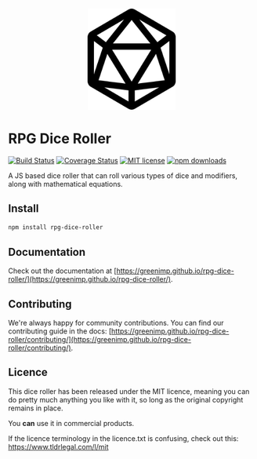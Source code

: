 <p align="center">
    <img src="./docs/.vuepress/public/hero.svg" alt="RPG Dice Roller" style="max-width: 100%;" width="180"/>
</p>

# RPG Dice Roller

[![Build Status](https://travis-ci.org/GreenImp/rpg-dice-roller.svg?branch=master)](https://travis-ci.org/GreenImp/rpg-dice-roller)
[![Coverage Status](https://coveralls.io/repos/github/GreenImp/rpg-dice-roller/badge.svg)](https://coveralls.io/github/GreenImp/rpg-dice-roller)
[![MIT license](https://img.shields.io/badge/License-MIT-blue.svg)](licence.txt)
[![npm downloads](https://img.shields.io/npm/dm/rpg-dice-roller)](https://www.npmjs.com/package/rpg-dice-roller)

A JS based dice roller that can roll various types of dice and modifiers, along with mathematical equations.


## Install

```bash
npm install rpg-dice-roller
```


## Documentation

Check out the documentation at [https://greenimp.github.io/rpg-dice-roller/](https://greenimp.github.io/rpg-dice-roller/).


## Contributing

We're always happy for community contributions. You can find our contributing guide in the docs: [https://greenimp.github.io/rpg-dice-roller/contributing/](https://greenimp.github.io/rpg-dice-roller/contributing/).


## Licence

This dice roller has been released under the MIT licence, meaning you can do pretty much anything you like with it, so long as the original copyright remains in place.

You **can** use it in commercial products.

If the licence terminology in the licence.txt is confusing, check out this: https://www.tldrlegal.com/l/mit
